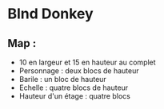 # Blnd Donkey

## Map :

- 10 en largeur et 15 en hauteur au complet
- Personnage : deux blocs de hauteur
- Barile : un bloc de hauteur
- Echelle : quatre blocs de hauteur
- Hauteur d'un étage : quatre blocs

##